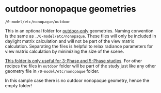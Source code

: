 # outdoor nonopaque geometries

`/0-model/etc/nonopaque/outdoor`

This in an optional folder for <u>outdoor-only</u> geometries. Naming convention is
the same as `./0-model/etc/nonopaque`. These files will only be included in daylight
matrix calculation and will not be part of the view matrix calculation. Separating the
files is helpful to relax radiance parameters for view matrix calculation by minimizing
the size of the scene.

<u>This folder is only useful for 3-Phase and 5-Phase studies</u>. For other recipes the
files in `outdoor` folder will be part of the study just like any other geometry file in
`/0-model/etc/nonopaque` folder.

In this sample case there is no outdoor nonopaque geometry, hence the empty folder!
